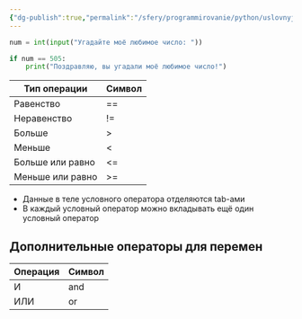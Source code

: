 ```yaml
---
{"dg-publish":true,"permalink":"/sfery/programmirovanie/python/uslovnyj-operator-if/","tags":["Программирование"]}
---
```


```python
num = int(input("Угадайте моё любимое число: "))

if num == 505:
    print("Поздравляю, вы угадали моё любимое число!")
```

| Тип операции     | Символ |
| ---------------- | ------ |
| Равенство        | ==     |
| Неравенство      | !=     |
| Больше           | >      |
| Меньше           | <      |
| Больше или равно | <=     |
| Меньше или равно | >=     |

- Данные в теле условного оператора отделяются tab-ами
- В каждый условный оператор можно вкладывать ещё один условный оператор 
## Дополнительные операторы для перемен

| Операция | Символ |
| -------- | ------ |
| И        | and    |
| ИЛИ      | or     |
